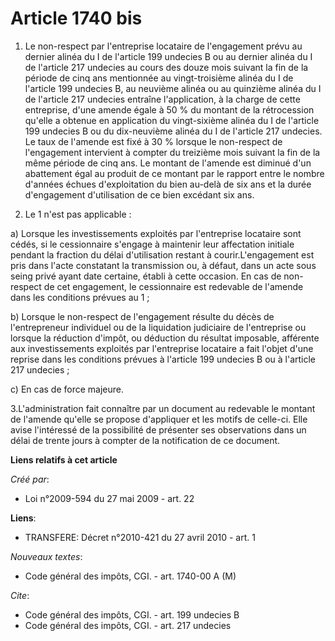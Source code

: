 # Article 1740 bis

1. Le non-respect par l'entreprise locataire de l'engagement prévu au dernier alinéa du I de l'article 199 undecies B ou au
dernier alinéa du I de l'article 217 undecies au cours des douze mois suivant la fin de la période de cinq ans mentionnée au
vingt-troisième alinéa du I de l'article 199 undecies B, au neuvième alinéa ou au quinzième alinéa du I de l'article 217
undecies entraîne l'application, à la charge de cette entreprise, d'une amende égale à 50 % du montant de la rétrocession
qu'elle a obtenue en application du vingt-sixième alinéa du I de l'article 199 undecies B ou du dix-neuvième alinéa du I de
l'article 217 undecies. Le taux de l'amende est fixé à 30 % lorsque le non-respect de l'engagement intervient à compter du
treizième mois suivant la fin de la même période de cinq ans. Le montant de l'amende est diminué d'un abattement égal au
produit de ce montant par le rapport entre le nombre d'années échues d'exploitation du bien au-delà de six ans et la durée
d'engagement d'utilisation de ce bien excédant six ans. 

2. Le 1 n'est pas applicable : 

a) Lorsque les investissements exploités par l'entreprise locataire sont cédés, si le cessionnaire s'engage à maintenir leur
affectation initiale pendant la fraction du délai d'utilisation restant à courir.L'engagement est pris dans l'acte constatant
la transmission ou, à défaut, dans un acte sous seing privé ayant date certaine, établi à cette occasion. En cas de non-
respect de cet engagement, le cessionnaire est redevable de l'amende dans les conditions prévues au 1 ; 

b) Lorsque le non-respect de l'engagement résulte du décès de l'entrepreneur individuel ou de la liquidation judiciaire de
l'entreprise ou lorsque la réduction d'impôt, ou déduction du résultat imposable, afférente aux investissements exploités par
l'entreprise locataire a fait l'objet d'une reprise dans les conditions prévues à l'article 199 undecies B ou à l'article 217
undecies ; 

c) En cas de force majeure. 

3.L'administration fait connaître par un document au redevable le montant de l'amende qu'elle se propose d'appliquer et les
motifs de celle-ci. Elle avise l'intéressé de la possibilité de présenter ses observations dans un délai de trente jours à
compter de la notification de ce document.

**Liens relatifs à cet article**

_Créé par_:

  - Loi n°2009-594 du 27 mai 2009 - art. 22

**Liens**:

  - TRANSFERE: Décret n°2010-421  du 27 avril 2010 - art. 1

_Nouveaux textes_:

  - Code général des impôts, CGI. - art. 1740-00 A (M)

_Cite_:

  - Code général des impôts, CGI. - art. 199 undecies B
  - Code général des impôts, CGI. - art. 217 undecies
